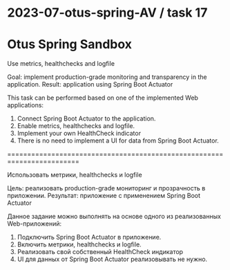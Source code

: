 # 2023-07-otus-spring-AV  / task 17
# Otus Spring Sandbox 

Use metrics, healthchecks and logfile

Goal: implement production-grade monitoring and transparency in the application.
Result: application using Spring Boot Actuator

This task can be performed based on one of the implemented Web applications:

1) Connect Spring Boot Actuator to the application.
2) Enable metrics, healthchecks and logfile.
3) Implement your own HealthCheck indicator
4) There is no need to implement a UI for data from Spring Boot Actuator.


========================================================================

Использовать метрики, healthchecks и logfile

Цель: реализовать production-grade мониторинг и прозрачность в приложении.
Результат: приложение с применением Spring Boot Actuator

Данное задание можно выполнять на основе одного из реализованных Web-приложений:

1) Подключить Spring Boot Actuator в приложение.
2) Включить метрики, healthchecks и logfile.
3) Реализовать свой собственный HealthCheck индикатор
4) UI для данных от Spring Boot Actuator реализовывать не нужно.
